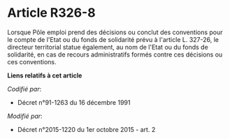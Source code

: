 # Article R326-8

Lorsque Pôle emploi prend des décisions ou conclut des conventions pour le compte de l'Etat ou du fonds de solidarité prévu à
l'article L. 327-26, le directeur territorial statue également, au nom de l'Etat ou du fonds de solidarité, en cas de recours
administratifs formés contre ces décisions ou ces conventions.

**Liens relatifs à cet article**

_Codifié par_:

  - Décret n°91-1263 du 16 décembre 1991

_Modifié par_:

  - Décret n°2015-1220 du 1er octobre 2015 - art. 2
